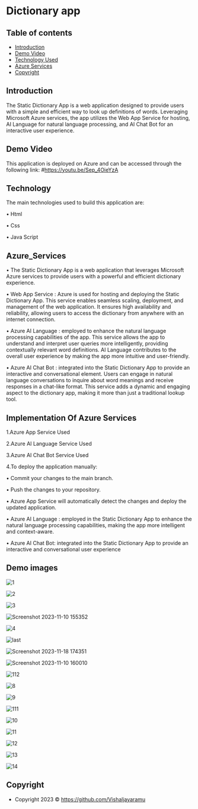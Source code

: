 #  Dictionary app 

## Table of contents

- [Introduction](#introduction)
- [Demo Video](#DemoVideo)
- [Technology Used](#technology)
- [Azure Services](#Azure_Services)
- [Copyright](#Copyright)

## Introduction

The Static Dictionary App is a web application designed to provide users with a simple and efficient way to look up definitions of words. Leveraging Microsoft Azure services, the app utilizes the Web App Service for hosting, AI Language for natural language processing, and AI Chat Bot for an interactive user experience.



## Demo Video 

This application is deployed on Azure and can be accessed through the following link:  #https://youtu.be/Sep_4OieYzA


## Technology

The main technologies used to build this application are:

•	Html

•	Css

•	Java Script


## Azure_Services
•	The Static Dictionary App is a web application that leverages Microsoft Azure services to provide users with a powerful and efficient dictionary experience.

•	Web App Service : Azure is used for hosting and deploying the Static Dictionary App. This service enables seamless scaling, deployment, and management of the web application. It ensures high availability and reliability, allowing users to access the dictionary from anywhere with an internet connection.


•	Azure AI Language :  employed to enhance the natural language processing capabilities of the app. This service allows the app to understand and interpret user queries more intelligently, providing contextually relevant word definitions. AI Language contributes to the overall user experience by making the app more intuitive and user-friendly.

•	Azure AI Chat Bot : integrated into the Static Dictionary App to provide an interactive and conversational element. Users can engage in natural language conversations to inquire about word meanings and receive responses in a chat-like format. This service adds a dynamic and engaging aspect to the dictionary app, making it more than just a traditional lookup tool.

## Implementation Of Azure Services

1.Azure App Service Used

2.Azure AI Language Service Used

3.Azure AI Chat Bot Service Used

4.To deploy the application manually:

•	Commit your changes to the main branch.

•	Push the changes to your repository.

•	Azure App Service will automatically detect the changes and deploy the updated application.

•	Azure AI Language : employed in the Static Dictionary App to enhance the natural language processing capabilities, making the app more intelligent and context-aware.

• Azure  AI Chat Bot: integrated into the Static Dictionary App to provide an interactive and conversational user experience


## Demo images

![1](https://github.com/Vishaljayaramu/Dictionary/assets/144142247/788c9734-17de-4b75-a313-343bec809d90)

![2](https://github.com/Vishaljayaramu/Dictionary/assets/144142247/4ccd7bab-4cda-48cc-bd68-d55df6fa06b9)

![3](https://github.com/Vishaljayaramu/Dictionary/assets/144142247/661cbdbb-c3db-4f9d-a148-fc4de547ed99)

![Screenshot 2023-11-10 155352](https://github.com/Vishaljayaramu/Dictionary/assets/144142247/69a091fd-757d-438a-9311-4ba54702b34b)

![4](https://github.com/Vishalj.com/Vishaljayaramu/Dictionary/assets/144142247/204d4f9a-4d4c-4712-818c-941f47088957)

![last](https://github.com/Vishaljayaramu/Dictionary/assets/144142247/9c9f07b2-25f9-42e5-abb2-6afa6cb5cfa7)

![Screenshot 2023-11-18 174351](https://github.com/Vishaljayaramu/Dictionary/assets/144142247/a8ab5f41-06a7-468b-b79c-d10868deee18)

![Screenshot 2023-11-10 160010](https://github.com/Vishaljayaramu/Dictionary/assets/144142247/1ef3d393-4898-4a67-adbd-55981a86ca86)

![112](https://github.com/Vishaljayaramu/Dictionary/assets/144142247/414c28bf-8322-4d2e-b218-8fbf582d933f)

![8](https://github.com/Vishaljayaramu/Dictionary/assets/144142247/dcb2258a-6758-42f4-90cb-482eb4701db1)

![9](https://github.com/Vishaljayaramu/Dictionary/assets/144142247/05682c4e-fada-4d7e-b456-73c88bfbf959)

![111](https://github.com/Vishaljayaramu/Dictionary/assets/144142247/3875dd08-da3a-48f6-8ed1-1abb24481d0f)

![10](https://github.com/Vishaljayaramu/Dictionary/assets/144142247/7a2f29d7-cfaa-4808-8f6b-105e55b2d76a)

![11](https://github.com/Vishaljayaramu/Dictionary/assets/144142247/9af88af5-169b-4078-ac7a-e79d28cbd82e)

![12](https://github.com/Vishaljayaramu/Dictionary/assets/144142247/c64ed65f-3d61-4f67-82cb-d29eca729d1d)

![13](https://github.com/Vishaljayaramu/Dictionary/assets/144142247/340988a5-e93e-4395-b609-46949ca65973)

![14](https://github.com/Vishaljayaramu/Dictionary/assets/144142247/c75c5509-f519-49c3-ae6b-04ed51aeceb4)

## Copyright

- Copyright 2023 ©  https://github.com/Vishaljayaramu
